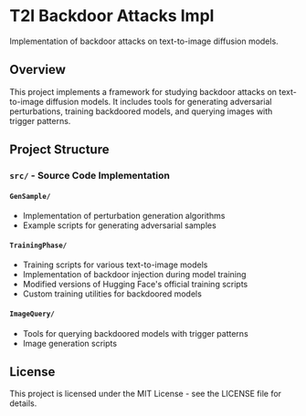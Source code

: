 # T2I Backdoor Attacks Impl

 Implementation of backdoor attacks on text-to-image diffusion models.

## Overview

This project implements a framework for studying backdoor attacks on text-to-image diffusion models. It includes tools for generating adversarial perturbations, training backdoored models, and querying images with trigger patterns.

## Project Structure

### `src/` - Source Code Implementation

#### `GenSample/`
- Implementation of perturbation generation algorithms
- Example scripts for generating adversarial samples

#### `TrainingPhase/`
- Training scripts for various text-to-image models
- Implementation of backdoor injection during model training
- Modified versions of Hugging Face's official training scripts
- Custom training utilities for backdoored models

#### `ImageQuery/`
- Tools for querying backdoored models with trigger patterns
- Image generation scripts




## License

This project is licensed under the MIT License - see the LICENSE file for details.